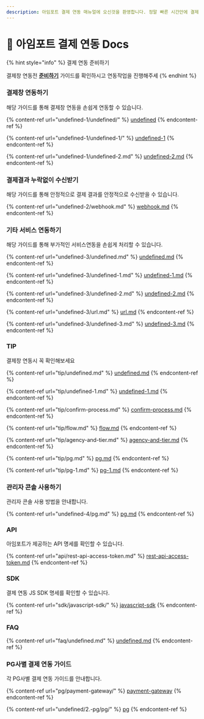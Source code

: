 ```yaml
---
description: 아임포트 결제 연동 매뉴얼에 오신것을 환영합니다. 정말 빠른 시간안에 결제창 연동 개발을 끝내실수 있게 도와드립니다.
---
```


# 🧩 아임포트 결제 연동 Docs

{% hint style="info" %}
결제 연동 준비하기

결제창 연동전 [**준비하기**](undefined/) 가이드를 확인하시고 연동작업을 진행해주세
{% endhint %}

### 결제창 연동하기

해당 가이드를 통해 결제창 연동을 손쉽게 연동할 수 있습니다.

{% content-ref url="undefined-1/undefined/" %}
[undefined](undefined-1/undefined/)
{% endcontent-ref %}

{% content-ref url="undefined-1/undefined-1/" %}
[undefined-1](undefined-1/undefined-1/)
{% endcontent-ref %}

{% content-ref url="undefined-1/undefined-2.md" %}
[undefined-2.md](undefined-1/undefined-2.md)
{% endcontent-ref %}

### 결제결과 누락없이 수신받기

해당 가이드를 통해 안정적으로 결제 결과를 안정적으로 수신받을 수 있습니다.

{% content-ref url="undefined-2/webhook.md" %}
[webhook.md](undefined-2/webhook.md)
{% endcontent-ref %}

### 기타 서비스 연동하기

해당 가이드를 통해 부가적인 서비스연동을 손쉽게 처리할 수 있습니다.

{% content-ref url="undefined-3/undefined.md" %}
[undefined.md](undefined-3/undefined.md)
{% endcontent-ref %}

{% content-ref url="undefined-3/undefined-1.md" %}
[undefined-1.md](undefined-3/undefined-1.md)
{% endcontent-ref %}

{% content-ref url="undefined-3/undefined-2.md" %}
[undefined-2.md](undefined-3/undefined-2.md)
{% endcontent-ref %}

{% content-ref url="undefined-3/url.md" %}
[url.md](undefined-3/url.md)
{% endcontent-ref %}

{% content-ref url="undefined-3/undefined-3.md" %}
[undefined-3.md](undefined-3/undefined-3.md)
{% endcontent-ref %}

### TIP

결제창 연동시 꼭 확인해보세요

{% content-ref url="tip/undefined.md" %}
[undefined.md](tip/undefined.md)
{% endcontent-ref %}

{% content-ref url="tip/undefined-1.md" %}
[undefined-1.md](tip/undefined-1.md)
{% endcontent-ref %}

{% content-ref url="tip/confirm-process.md" %}
[confirm-process.md](tip/confirm-process.md)
{% endcontent-ref %}

{% content-ref url="tip/flow.md" %}
[flow.md](tip/flow.md)
{% endcontent-ref %}

{% content-ref url="tip/agency-and-tier.md" %}
[agency-and-tier.md](tip/agency-and-tier.md)
{% endcontent-ref %}

{% content-ref url="tip/pg.md" %}
[pg.md](tip/pg.md)
{% endcontent-ref %}

{% content-ref url="tip/pg-1.md" %}
[pg-1.md](tip/pg-1.md)
{% endcontent-ref %}

### 관리자 콘솔 사용하기

관리자 콘솔 사용 방법을 안내합니다.

{% content-ref url="undefined-4/pg.md" %}
[pg.md](undefined-4/pg.md)
{% endcontent-ref %}

### API

아임포트가 제공하는 API 명세를 확인할 수 있습니다.

{% content-ref url="api/rest-api-access-token.md" %}
[rest-api-access-token.md](api/rest-api-access-token.md)
{% endcontent-ref %}

### SDK

결제 연동 JS SDK 명세를 확인할 수 있습니다.

{% content-ref url="sdk/javascript-sdk/" %}
[javascript-sdk](sdk/javascript-sdk/)
{% endcontent-ref %}

### FAQ

{% content-ref url="faq/undefined.md" %}
[undefined.md](faq/undefined.md)
{% endcontent-ref %}

### **PG사별 결제 연동 가이드**&#x20;

각 PG사별 결제 연동 가이드를 안내합니다.

{% content-ref url="pg/payment-gateway/" %}
[payment-gateway](pg/payment-gateway/)
{% endcontent-ref %}

{% content-ref url="undefined/2.-pg/pg/" %}
[pg](undefined/2.-pg/pg/)
{% endcontent-ref %}
